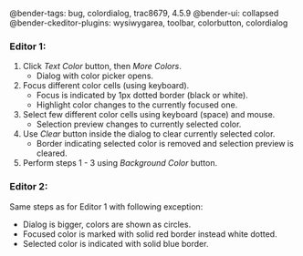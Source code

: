 @bender-tags: bug, colordialog, trac8679, 4.5.9
@bender-ui: collapsed
@bender-ckeditor-plugins: wysiwygarea, toolbar, colorbutton, colordialog

### Editor 1:

1. Click *Text Color* button, then *More Colors*.
	* Dialog with color picker opens.
1. Focus different color cells (using keyboard).
	* Focus is indicated by 1px dotted border (black or white).
	* Highlight color changes to the currently focused one.
1. Select few different color cells using keyboard (space) and mouse.
	* Selection preview changes to currently selected color.
1. Use *Clear* button inside the dialog to clear currently selected color.
	* Border indicating selected color is removed and selection preview is cleared.
1. Perform steps 1 - 3 using *Background Color* button.

### Editor 2:

Same steps as for Editor 1 with following exception:

* Dialog is bigger, colors are shown as circles.
* Focused color is marked with solid red border instead white dotted.
* Selected color is indicated with solid blue border.
